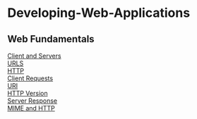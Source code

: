 # Developing-Web-Applications

## Web Fundamentals
[Client and Servers](/Web%20Fundamentals/01_clients_and_servers.md)</br>
[URLS](/Web%20Fundamentals/02_URLS.md)</br>
[HTTP](/Web%20Fundamentals/03_HTTP.md)</br>
[Client Requests](/Web%20Fundamentals/04_client_requests.md)</br>
[URI](/Web%20Fundamentals/05_URI.md)</br>
[HTTP Version](/Web%20Fundamentals/06_HTTP_version.md)</br>
[Server Response](/Web%20Fundamentals/06_server_response.md)</br>
[MIME and HTTP](/Web%20Fundamentals/08_MIME_HTTP.md)</br>